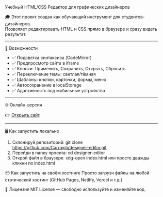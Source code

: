 Учебный HTML/CSS Редактор для графических дизайнеров

🎓 Этот проект создан как обучающий инструмент для студентов-дизайнеров.  
Позволяет редактировать HTML и CSS прямо в браузере и сразу видеть результат.

---

🔧 Возможности

- ✅ Подсветка синтаксиса (CodeMirror)  
- ✅ Предпросмотр сайта в iframe  
- ✅ Кнопки: Применить, Сохранить, Открыть, Сбросить  
- ✅ Переключение темы: светлая/тёмная  
- ✅ Шаблоны: кнопки, карточки, формы, меню  
- ✅ Автосохранение в localStorage  
- ✅ Адаптивность под мобильные устройства  

---

🌐 Онлайн-версия

👉 [Открыть сайт](https://carraigh.github.io/designer-editor/ )

---

🖥 Как запустить локально

1. Склонируй репозиторий:
   git clone https://github.com/Carraigh/designer-editor.git 
2. Перейди в папку проекта:
   cd designer-editor
3. Открой файл в браузере:
   xdg-open index.html
   или просто дважды кликни по index.html

📦 Как запустить на своём хостинге
Просто загрузи файлы на любой статический хостинг (GitHub Pages, Netlify, Vercel и т.д.)

📝 Лицензия
MIT License — свободно используйте и изменяйте код.
